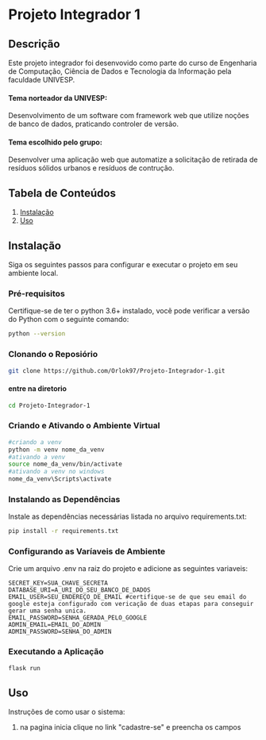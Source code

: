 # Projeto Integrador 1

## Descrição

Este projeto integrador foi desenvovido como parte do curso de Engenharia de Computação, Ciência de Dados e Tecnologia da Informação pela faculdade UNIVESP.

#### Tema norteador da UNIVESP:
Desenvolvimento de um software com framework web que utilize noções de banco de dados, praticando controler de versão.

####  Tema escolhido pelo grupo:
Desenvolver uma aplicação web que automatize a solicitação de retirada de resíduos sólidos urbanos e resíduos de contrução.

## Tabela de Conteúdos
1. [Instalação](#instalação)
2. [Uso](#uso)

## Instalação

Siga os seguintes passos para configurar e executar o projeto em seu ambiente local.

### Pré-requisitos

Certifique-se de ter o python 3.6+ instalado, vocẽ pode verificar a versão do Python com o seguinte comando:
```sh
python --version
```
### Clonando o Reposiório

```sh
git clone https://github.com/Orlok97/Projeto-Integrador-1.git
```
#### entre na diretorio

```sh
cd Projeto-Integrador-1
```
### Criando e Ativando o Ambiente Virtual

```sh
#criando a venv
python -m venv nome_da_venv
#ativando a venv
source nome_da_venv/bin/activate
#ativando a venv no windows
nome_da_venv\Scripts\activate
```

### Instalando as Dependências

Instale as dependências necessárias listada no arquivo requirements.txt:
```sh
pip install -r requirements.txt
```

### Configurando as Varíaveis de Ambiente

Crie um arquivo .env na raiz do projeto e adicione as seguintes variaveis:

```env
SECRET_KEY=SUA_CHAVE_SECRETA
DATABASE_URI=A_URI_DO_SEU_BANCO_DE_DADOS
EMAIL_USER=SEU_ENDEREÇO_DE_EMAIL #certifique-se de que seu email do google esteja configurado com vericação de duas etapas para conseguir gerar uma senha unica.
EMAIL_PASSWORD=SENHA_GERADA_PELO_GOOGLE
ADMIN_EMAIL=EMAIL_DO_ADMIN
ADMIN_PASSWORD=SENHA_DO_ADMIN
```
### Executando a Aplicação
```sh
flask run
```
## Uso

Instruções de como usar o sistema:

1. na pagina inicia clique no link "cadastre-se" e preencha os campos


 
